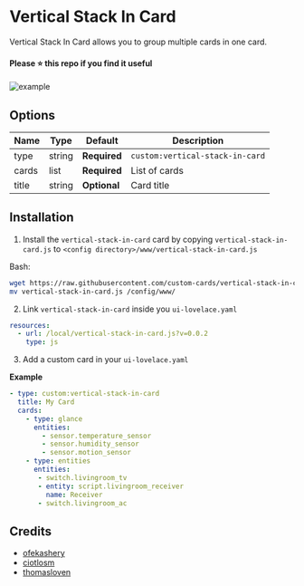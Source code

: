 # Vertical Stack In Card
Vertical Stack In Card allows you to group multiple cards in one card.

#### Please ⭐️ this repo if you find it useful

![example](https://user-images.githubusercontent.com/16443111/42928369-c7386c84-8b3f-11e8-8a5c-583ddac3f24d.png)

## Options

| Name | Type | Default | Description
| ---- | ---- | ------- | -----------
| type | string | **Required** | `custom:vertical-stack-in-card`
| cards | list | **Required** | List of cards
| title | string | **Optional** | Card title

## Installation

1. Install the `vertical-stack-in-card` card by copying `vertical-stack-in-card.js` to `<config directory>/www/vertical-stack-in-card.js`

Bash:
```bash
wget https://raw.githubusercontent.com/custom-cards/vertical-stack-in-card/master/vertical-stack-in-card.js
mv vertical-stack-in-card.js /config/www/
```

2. Link `vertical-stack-in-card` inside you `ui-lovelace.yaml` 

```yaml
resources:
  - url: /local/vertical-stack-in-card.js?v=0.0.2
    type: js
```

3. Add a custom card in your `ui-lovelace.yaml`

**Example**

```yaml
- type: custom:vertical-stack-in-card
  title: My Card
  cards:
    - type: glance
      entities:
        - sensor.temperature_sensor
        - sensor.humidity_sensor
        - sensor.motion_sensor
    - type: entities
      entities:
       - switch.livingroom_tv
       - entity: script.livingroom_receiver
         name: Receiver
       - switch.livingroom_ac
```

## Credits
- [ofekashery](https://github.com/ofekashery)
- [ciotlosm](https://github.com/ciotlosm)
- [thomasloven](https://github.com/thomasloven)
